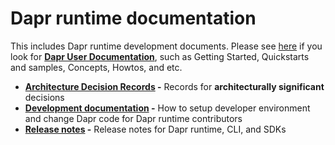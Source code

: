 # Dapr runtime documentation

This includes Dapr runtime development documents. Please see [here](https://github.com/dapr/docs) if you look for **[Dapr User Documentation](https://github.com/dapr/docs)**, such as Getting Started, Quickstarts and samples, Concepts, Howtos, and etc.

* **[Architecture Decision Records](./decision_records) -** Records for **architecturally significant** decisions
* **[Development documentation](./development) -** How to setup developer environment and change Dapr code for Dapr runtime contributors
* **[Release notes](./release_notes) -** Release notes for Dapr runtime, CLI, and SDKs
